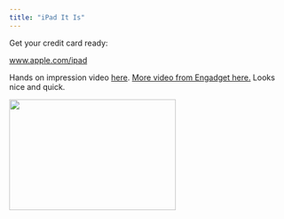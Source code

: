 ```yaml
---
title: "iPad It Is"
---
```

<p>Get your credit card ready:</p>
<p><a href="https://www.apple.com/ipad/">www.apple.com/ipad</a></p>
<p>Hands on impression video <a href="https://www.macrumors.com/2010/01/27/hands-on-impressions-of-apples-new-ipad/">here</a>.  <a href="https://www.engadget.com/2010/01/27/apple-ipad-first-hands-on/">More video from Engadget here.</a>  Looks nice and quick.</p>
<p><a href="https://chrisenns.com/wp-content/uploads/2010/01/apple-tablet-keynote_0331.jpg"><img src="https://chrisenns.com/wp-content/uploads/2010/01/apple-tablet-keynote_033-300x199.jpg" alt="" title="iPad" width="300" height="199" class="aligncenter size-medium wp-image-2057" /></a></p>
